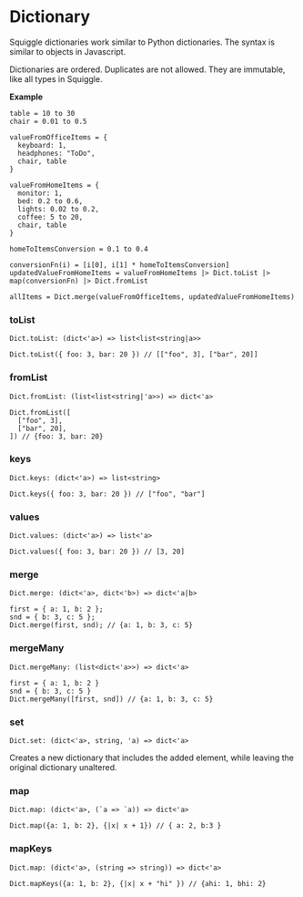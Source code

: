 # Dictionary

Squiggle dictionaries work similar to Python dictionaries. The syntax is similar to objects in Javascript.

Dictionaries are ordered. Duplicates are not allowed. They are immutable, like all types in Squiggle.

**Example**

```squiggle
table = 10 to 30
chair = 0.01 to 0.5

valueFromOfficeItems = {
  keyboard: 1,
  headphones: "ToDo",
  chair, table
}

valueFromHomeItems = {
  monitor: 1,
  bed: 0.2 to 0.6,
  lights: 0.02 to 0.2,
  coffee: 5 to 20,
  chair, table
}

homeToItemsConversion = 0.1 to 0.4

conversionFn(i) = [i[0], i[1] * homeToItemsConversion]
updatedValueFromHomeItems = valueFromHomeItems |> Dict.toList |> map(conversionFn) |> Dict.fromList

allItems = Dict.merge(valueFromOfficeItems, updatedValueFromHomeItems)
```

### toList

```
Dict.toList: (dict<'a>) => list<list<string|a>>
```

```squiggle
Dict.toList({ foo: 3, bar: 20 }) // [["foo", 3], ["bar", 20]]
```

### fromList

```
Dict.fromList: (list<list<string|'a>>) => dict<'a>
```

```squiggle
Dict.fromList([
  ["foo", 3],
  ["bar", 20],
]) // {foo: 3, bar: 20}
```

### keys

```
Dict.keys: (dict<'a>) => list<string>
```

```squiggle
Dict.keys({ foo: 3, bar: 20 }) // ["foo", "bar"]
```

### values

```
Dict.values: (dict<'a>) => list<'a>
```

```squiggle
Dict.values({ foo: 3, bar: 20 }) // [3, 20]
```

### merge

```
Dict.merge: (dict<'a>, dict<'b>) => dict<'a|b>
```

```squiggle
first = { a: 1, b: 2 };
snd = { b: 3, c: 5 };
Dict.merge(first, snd); // {a: 1, b: 3, c: 5}
```

### mergeMany

```
Dict.mergeMany: (list<dict<'a>>) => dict<'a>
```

```squiggle
first = { a: 1, b: 2 }
snd = { b: 3, c: 5 }
Dict.mergeMany([first, snd]) // {a: 1, b: 3, c: 5}
```

### set

```
Dict.set: (dict<'a>, string, 'a) => dict<'a>
```

Creates a new dictionary that includes the added element, while leaving the original dictionary unaltered.

### map

```
Dict.map: (dict<'a>, (`a => `a)) => dict<'a>
```

```squiggle
Dict.map({a: 1, b: 2}, {|x| x + 1}) // { a: 2, b:3 }
```

### mapKeys

```
Dict.map: (dict<'a>, (string => string)) => dict<'a>
```

```squiggle
Dict.mapKeys({a: 1, b: 2}, {|x| x + "hi" }) // {ahi: 1, bhi: 2}
```
